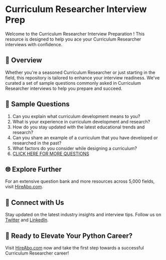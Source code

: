 # Curriculum Researcher Interview Prep

Welcome to the Curriculum Researcher Interview Preparation ! This resource is designed to help you ace your Curriculum Researcher interviews with confidence.

## 🚀 Overview

Whether you're a seasoned Curriculum Researcher or just starting in the field, this repository is tailored to enhance your interview readiness. We've curated a set of sample questions commonly asked in Curriculum Researcher interviews to help you prepare and succeed.

## 📝 Sample Questions

1. Can you explain what curriculum development means to you?
2. What is your experience in curriculum development and research?
3. How do you stay updated with the latest educational trends and research?
4. Can you share an example of a curriculum that you have developed or researched in the past?
5. What factors do you consider while designing a curriculum?
6. [CLICK HERE FOR MORE QUESTIONS](https://hireabo.com/job/4_4_17/Curriculum%20Researcher)

## 🌐 Explore Further

For an extensive question bank and more resources across 5,000 fields, visit [HireAbo.com](https://www.hireabo.com).

## 📱 Connect with Us

Stay updated on the latest industry insights and interview tips. Follow us on [Twitter](https://twitter.com/hireabo) and [LinkedIn](https://www.linkedin.com/in/hire-abo-3609972a8/).

## 🚀 Ready to Elevate Your Python Career?

Visit [HireAbo.com](https://www.hireabo.com) now and take the first step towards a successful Curriculum Researcher career!